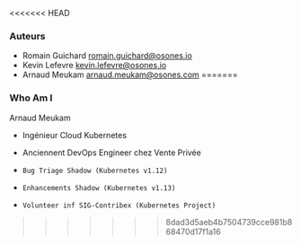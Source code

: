 <<<<<<< HEAD
### Auteurs

- Romain Guichard <romain.guichard@osones.io>
- Kevin Lefevre <kevin.lefevre@osones.io>
- Arnaud Meukam <arnaud.meukam@osones.com>
=======

### Who Am I

Arnaud Meukam

- Ingénieur Cloud Kubernetes
- Anciennent DevOps Engineer chez Vente Privée

- `Bug Triage Shadow (Kubernetes v1.12)`
- `Enhancements Shadow (Kubernetes v1.13)`
- `Volunteer inf SIG-Contribex (Kubernetes Project)`
>>>>>>> 8dad3d5aeb4b7504739cce981b868470d17f1a16

